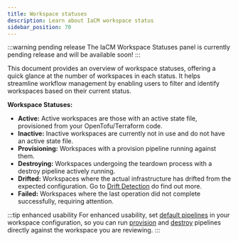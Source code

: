 ```yaml
---
title: Workspace statuses
description: Learn about IaCM workspace status
sidebar_position: 70
---
```


<CTABanner
  buttonText="Learn More"
  title="Pending release"
  tagline="The IaCM Workspace Statuses panel is currently pending release and will be available soon!"
  link="https://developer.harness.io/roadmap/#iacm"
  closable={true}
  target="_self"
/>

:::warning pending release
The IaCM Workspace Statuses panel is currently pending release and will be available soon!
:::

This document provides an overview of workspace statuses, offering a quick glance at the number of workspaces in each status. It helps streamline workflow management by enabling users to filter and identify workspaces based on their current status.

**Workspace Statuses:**
- **Active:** Active workspaces are those with an active state file, provisioned from your OpenTofu/Terraform code.
- **Inactive:** Inactive workspaces are currently not in use and do not have an active state file.
- **Provisioning:** Workspaces with a provision pipeline running against them.
- **Destroying:** Workspaces undergoing the teardown process with a destroy pipeline actively running.
- **Drifted:** Workspaces where the actual infrastructure has drifted from the expected configuration. Go to [Drift Detection](https://developer.harness.io/docs/infra-as-code-management/pipelines/operations/drift-detection) do find out more.
- **Failed:** Workspaces where the last operation did not complete successfully, requiring attention.

<!-- Tango/Interactive guide -->
<DocVideo src="https://app.tango.us/app/embed/1b445b45-6085-4964-a8c4-ab5c883f0a98" title="Harness IaCM Workspace Status" />

:::tip enhanced usability
For enhanced usability, set [default pipelines](https://developer.harness.io/docs/infra-as-code-management/pipelines/default-pipelines) in your workspace configuration, so you can run [provision](https://developer.harness.io/docs/infra-as-code-management/workspaces/provision-workspace) and [destroy](https://developer.harness.io/docs/infra-as-code-management/pipelines/operations/destroy-workspaces) pipelines directly against the workspace you are reviewing. 
:::